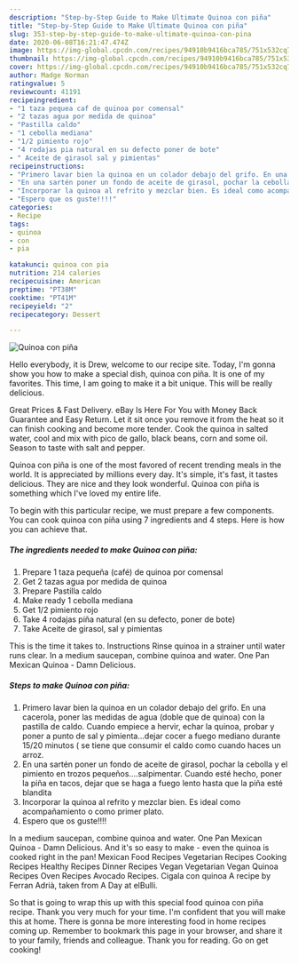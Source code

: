 ```yaml
---
description: "Step-by-Step Guide to Make Ultimate Quinoa con piña"
title: "Step-by-Step Guide to Make Ultimate Quinoa con piña"
slug: 353-step-by-step-guide-to-make-ultimate-quinoa-con-pina
date: 2020-06-08T16:21:47.474Z
image: https://img-global.cpcdn.com/recipes/94910b9416bca785/751x532cq70/quinoa-con-pina-foto-principal.jpg
thumbnail: https://img-global.cpcdn.com/recipes/94910b9416bca785/751x532cq70/quinoa-con-pina-foto-principal.jpg
cover: https://img-global.cpcdn.com/recipes/94910b9416bca785/751x532cq70/quinoa-con-pina-foto-principal.jpg
author: Madge Norman
ratingvalue: 5
reviewcount: 41191
recipeingredient:
- "1 taza pequea caf de quinoa por comensal"
- "2 tazas agua por medida de quinoa"
- "Pastilla caldo"
- "1 cebolla mediana"
- "1/2 pimiento rojo"
- "4 rodajas pia natural en su defecto poner de bote"
- " Aceite de girasol sal y pimientas"
recipeinstructions:
- "Primero lavar bien la quinoa en un colador debajo del grifo. En una cacerola, poner las medidas de agua (doble que de quinoa) con la pastilla de caldo. Cuando empiece a hervir, echar la quinoa, probar y poner a punto de sal y pimienta...dejar cocer a fuego mediano durante 15/20 minutos ( se tiene que consumir el caldo como cuando haces un arroz."
- "En una sartén poner un fondo de aceite de girasol, pochar la cebolla y el pimiento en trozos pequeños....salpimentar. Cuando esté hecho, poner la piña en tacos, dejar que se haga a fuego lento hasta que la piña esté blandita"
- "Incorporar la quinoa al refrito y mezclar bien. Es ideal como acompañamiento o como primer plato."
- "Espero que os guste!!!!"
categories:
- Recipe
tags:
- quinoa
- con
- pia

katakunci: quinoa con pia 
nutrition: 214 calories
recipecuisine: American
preptime: "PT38M"
cooktime: "PT41M"
recipeyield: "2"
recipecategory: Dessert

---
```



![Quinoa con piña](https://img-global.cpcdn.com/recipes/94910b9416bca785/751x532cq70/quinoa-con-pina-foto-principal.jpg)

Hello everybody, it is Drew, welcome to our recipe site. Today, I'm gonna show you how to make a special dish, quinoa con piña. It is one of my favorites. This time, I am going to make it a bit unique. This will be really delicious.

Great Prices &amp; Fast Delivery. eBay Is Here For You with Money Back Guarantee and Easy Return. Let it sit once you remove it from the heat so it can finish cooking and become more tender. Cook the quinoa in salted water, cool and mix with pico de gallo, black beans, corn and some oil. Season to taste with salt and pepper.

Quinoa con piña is one of the most favored of recent trending meals in the world. It is appreciated by millions every day. It's simple, it's fast, it tastes delicious. They are nice and they look wonderful. Quinoa con piña is something which I've loved my entire life.


To begin with this particular recipe, we must prepare a few components. You can cook quinoa con piña using 7 ingredients and 4 steps. Here is how you can achieve that.

<!--inarticleads1-->

##### The ingredients needed to make Quinoa con piña:

1. Prepare 1 taza pequeña (café) de quinoa por comensal
1. Get 2 tazas agua por medida de quinoa
1. Prepare Pastilla caldo
1. Make ready 1 cebolla mediana
1. Get 1/2 pimiento rojo
1. Take 4 rodajas piña natural (en su defecto, poner de bote)
1. Take  Aceite de girasol, sal y pimientas


This is the time it takes to. Instructions Rinse quinoa in a strainer until water runs clear. In a medium saucepan, combine quinoa and water. One Pan Mexican Quinoa - Damn Delicious. 

<!--inarticleads2-->

##### Steps to make Quinoa con piña:

1. Primero lavar bien la quinoa en un colador debajo del grifo. En una cacerola, poner las medidas de agua (doble que de quinoa) con la pastilla de caldo. Cuando empiece a hervir, echar la quinoa, probar y poner a punto de sal y pimienta...dejar cocer a fuego mediano durante 15/20 minutos ( se tiene que consumir el caldo como cuando haces un arroz.
1. En una sartén poner un fondo de aceite de girasol, pochar la cebolla y el pimiento en trozos pequeños....salpimentar. Cuando esté hecho, poner la piña en tacos, dejar que se haga a fuego lento hasta que la piña esté blandita
1. Incorporar la quinoa al refrito y mezclar bien. Es ideal como acompañamiento o como primer plato.
1. Espero que os guste!!!!


In a medium saucepan, combine quinoa and water. One Pan Mexican Quinoa - Damn Delicious. And it&#39;s so easy to make - even the quinoa is cooked right in the pan! Mexican Food Recipes Vegetarian Recipes Cooking Recipes Healthy Recipes Dinner Recipes Vegan Vegetarian Vegan Quinoa Recipes Oven Recipes Avocado Recipes. Cigala con quinoa A recipe by Ferran Adrià, taken from A Day at elBulli. 

So that is going to wrap this up with this special food quinoa con piña recipe. Thank you very much for your time. I'm confident that you will make this at home. There is gonna be more interesting food in home recipes coming up. Remember to bookmark this page in your browser, and share it to your family, friends and colleague. Thank you for reading. Go on get cooking!
